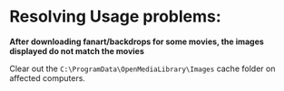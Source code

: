 # Resolving Usage problems: #

**After downloading fanart/backdrops for some movies, the images displayed do not match the movies**

Clear out the `C:\ProgramData\OpenMediaLibrary\Images` cache folder on affected computers.